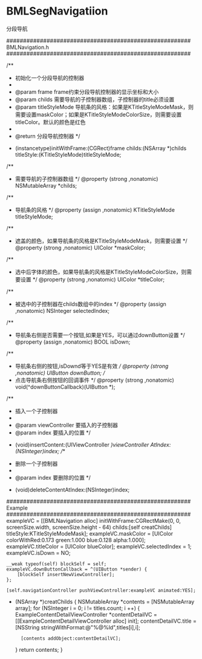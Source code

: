 # BMLSegNavigatiion
分段导航

#######################################################
BMLNavigation.h
#######################################################

/**
 *  初始化一个分段导航的控制器
 *
 *  @param frame          frame约束分段导航控制器的显示坐标和大小
 *  @param childs         需要导航的子控制器数组，子控制器的title必须设置
 *  @param titleStyleMode 导航条的风格：如果是KTitleStyleModeMask，则需要设置maskColor；如果是KTitleStyleModeColorSize，则需要设置titleColor。默认的颜色是红色
 *
 *  @return 分段导航控制器
 */
- (instancetype)initWithFrame:(CGRect)frame childs:(NSArray *)childs titleStyle:(KTitleStyleMode)titleStyleMode;

/**
 *  需要导航的子控制器数组
 */
@property (strong ,nonatomic) NSMutableArray *childs;

/**
 *  导航条的风格
 */
@property (assign ,nonatomic) KTitleStyleMode titleStyleMode;

/**
 *  遮盖的颜色，如果导航条的风格是KTitleStyleModeMask，则需要设置
 */
@property (strong ,nonatomic) UIColor *maskColor;

/**
 *  选中后字体的颜色，如果导航条的风格是KTitleStyleModeColorSize，则需要设置
 */
@property (strong ,nonatomic) UIColor *titleColor;

/**
 *  被选中的子控制器在childs数组中的index
 */
@property (assign ,nonatomic) NSInteger selectedIndex;

/**
 *  导航条右侧是否需要一个按钮,如果是YES，可以通过downButton设置
 */
@property (assign ,nonatomic) BOOL isDown;

/**
 *  导航条右侧的按钮,isDownd等于YES是有效
 */
@property (strong ,nonatomic) UIButton *downButton;
/**
 *  点击导航条右侧按钮的回调事件
 */
@property (strong ,nonatomic) void(^downButtonCallback)(UIButton *);

/**
 *  插入一个子控制器
 *
 *  @param viewController 要插入的子控制器
 *  @param index          要插入的位置
 */
- (void)insertContent:(UIViewController *)viewController AtIndex:(NSInteger)index;
/**
 *  删除一个子控制器
 *
 *  @param index 要删除的位置
 */
- (void)deleteContentAtIndex:(NSInteger)index;



#######################################################
Example
#######################################################
exampleVC = [[BMLNavigation alloc] initWithFrame:CGRectMake(0, 0, screenSize.width, screenSize.height - 64) childs:[self creatChilds] titleStyle:KTitleStyleModeMask];
    exampleVC.maskColor = [UIColor colorWithRed:0.173 green:1.000 blue:0.128 alpha:1.000];
    exampleVC.titleColor = [UIColor blueColor];
    exampleVC.selectedIndex = 1;
    exampleVC.isDown = NO;
    
    __weak typeof(self) blockSelf = self;
    exampleVC.downButtonCallback = ^(UIButton *sender) {
        [blockSelf insertNewViewController];
    };
    
    [self.navigationController pushViewController:exampleVC animated:YES];



- (NSArray *)creatChilds {
    NSMutableArray *contents = [NSMutableArray array];
    for (NSInteger i = 0; i != titles.count; i ++) {
        ExampleContentDetailViewController *contentDetailVC = [[ExampleContentDetailViewController alloc] init];
        contentDetailVC.title = [NSString stringWithFormat:@"%@%ld",titles[i],i];
    
        [contents addObject:contentDetailVC];
    }
    return contents;
}
